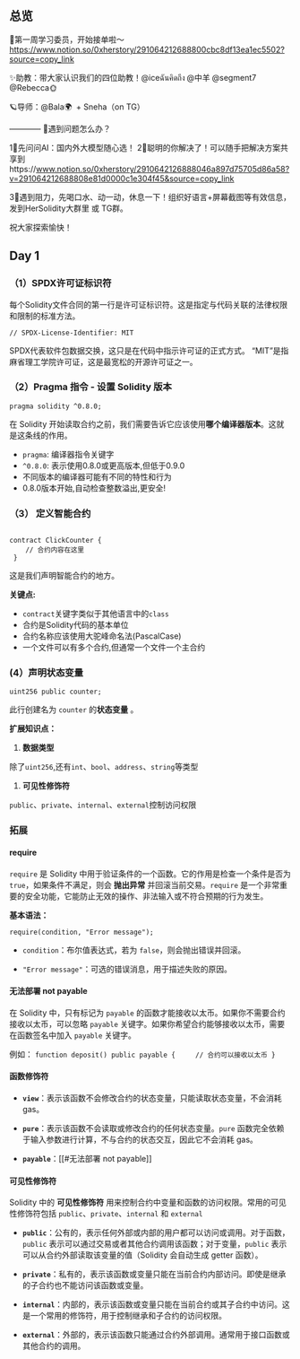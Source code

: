## 总览
👭第一周学习委员，开始接单啦～
https://www.notion.so/0xherstory/291064212688800cbc8df13ea1ec5502?source=copy_link

✨助教：带大家认识我们的四位助教！@iceฉันคิดถึง @中羊 @segment7 @Rebecca🌞 

🪐导师：@Bala🌍  + Sneha（on TG）

————
🙋遇到问题怎么办？

1⃣️先问问AI：国内外大模型随心选！
2⃣️聪明的你解决了！可以随手把解决方案共享到https://www.notion.so/0xherstory/2910642126888046a897d75705d86a58?v=291064212688808e81d0000c1e304f45&source=copy_link

3⃣️遇到阻力，先喝口水、动一动，休息一下！组织好语言+屏幕截图等有效信息，发到HerSolidity大群里 或 TG群。

祝大家探索愉快！

## Day 1

### **（1）SPDX许可证标识符**

每个Solidity文件合同的第一行是许可证标识符。这是指定与代码关联的法律权限和限制的标准方法。

```solidity
// SPDX-License-Identifier: MIT
```

SPDX代表软件包数据交换，这只是在代码中指示许可证的正式方式。
“MIT”是指麻省理工学院许可证，这是最宽松的开源许可证之一。

### **（2）Pragma 指令 - 设置 Solidity 版本**

```solidity
pragma solidity ^0.8.0;
```

在 Solidity 开始读取合约之前，我们需要告诉它应该使用**哪个编译器版本**。这就是这条线的作用。

- `pragma`: 编译器指令关键字
- `^0.8.0`: 表示使用0.8.0或更高版本,但低于0.9.0
- 不同版本的编译器可能有不同的特性和行为
- 0.8.0版本开始,自动检查整数溢出,更安全!


###  （3） 定义智能合约

```soildity

contract ClickCounter { 
	// 合约内容在这里
 }
```

这是我们声明智能合约的地方。

**关键点:**
- `contract`关键字类似于其他语言中的`class`
- 合约是Solidity代码的基本单位
- 合约名称应该使用大驼峰命名法(PascalCase)
- 一个文件可以有多个合约,但通常一个文件一个主合约

### **(4）声明状态变量**

```solidity
uint256 public counter;
```

此行创建名为 `counter` 的**状态变量** 。

**扩展知识点：**

1. **数据类型**

除了`uint256`,还有`int`、`bool`、`address`、`string`等类型

1. **可见性修饰符**

`public`、`private`、`internal`、`external`控制访问权限


### 拓展
#### require
`require` 是 Solidity 中用于验证条件的一个函数。它的作用是检查一个条件是否为 `true`，如果条件不满足，则会 **抛出异常** 并回滚当前交易。`require` 是一个非常重要的安全功能，它能防止无效的操作、非法输入或不符合预期的行为发生。

**基本语法：**

`require(condition, "Error message");`

- `condition`：布尔值表达式，若为 `false`，则会抛出错误并回滚。
    
- `"Error message"`：可选的错误消息，用于描述失败的原因。
    

#### 无法部署 not payable

在 Solidity 中，只有标记为 `payable` 的函数才能接收以太币。如果你不需要合约接收以太币，可以忽略 `payable` 关键字。如果你希望合约能够接收以太币，需要在函数签名中加入 `payable` 关键字。

例如：
`function deposit() public payable {     // 合约可以接收以太币 }`

#### 函数修饰符

- **`view`**：表示该函数不会修改合约的状态变量，只能读取状态变量，不会消耗 gas。
    
- **`pure`**：表示该函数不会读取或修改合约的任何状态变量。`pure` 函数完全依赖于输入参数进行计算，不与合约的状态交互，因此它不会消耗 gas。
    
- **`payable`**：[[#无法部署 not payable]]

#### **可见性修饰符**

Solidity 中的 **可见性修饰符** 用来控制合约中变量和函数的访问权限。常用的可见性修饰符包括 `public`、`private`、`internal` 和 `external`

- **`public`**：公有的，表示任何外部或内部的用户都可以访问或调用。对于函数，`public` 表示可以通过交易或者其他合约调用该函数；对于变量，`public` 表示可以从合约外部读取该变量的值（Solidity 会自动生成 getter 函数）。
    
- **`private`**：私有的，表示该函数或变量只能在当前合约内部访问。即使是继承的子合约也不能访问该函数或变量。
    
- **`internal`**：内部的，表示该函数或变量只能在当前合约或其子合约中访问。这是一个常用的修饰符，用于控制继承和子合约的访问权限。
    
- **`external`**：外部的，表示该函数只能通过合约外部调用。通常用于接口函数或其他合约的调用。